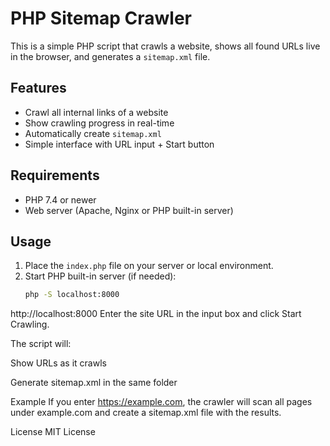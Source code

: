 # PHP Sitemap Crawler

This is a simple PHP script that crawls a website, shows all found URLs live in the browser, and generates a `sitemap.xml` file.

## Features
- Crawl all internal links of a website
- Show crawling progress in real-time
- Automatically create `sitemap.xml`
- Simple interface with URL input + Start button

## Requirements
- PHP 7.4 or newer  
- Web server (Apache, Nginx or PHP built-in server)

## Usage
1. Place the `index.php` file on your server or local environment.
2. Start PHP built-in server (if needed):
   ```bash
   php -S localhost:8000
http://localhost:8000
Enter the site URL in the input box and click Start Crawling.

The script will:

Show URLs as it crawls

Generate sitemap.xml in the same folder

Example
If you enter https://example.com, the crawler will scan all pages under example.com and create a sitemap.xml file with the results.

License
MIT License

